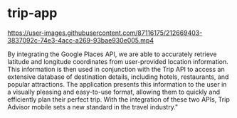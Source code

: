 # trip-app



https://user-images.githubusercontent.com/87116175/212669403-3837092c-74e3-4acc-a269-93bae930e005.mp4


By integrating the Google Places API, we are able to accurately retrieve latitude and longitude coordinates from user-provided location information. This information is then used in conjunction with the Trip API to access an extensive database of destination details, including hotels, restaurants, and popular attractions. The application presents this information to the user in a visually pleasing and easy-to-use format, allowing them to quickly and efficiently plan their perfect trip. With the integration of these two APIs, Trip Advisor mobile sets a new standard in the travel industry."
